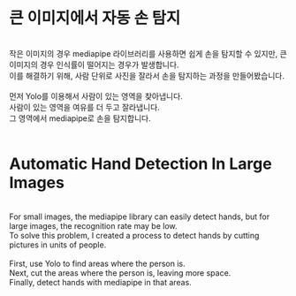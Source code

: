# 큰 이미지에서 자동 손 탐지
<br/>
작은 이미지의 경우 mediapipe 라이브러리를 사용하면 쉽게 손을 탐지할 수 있지만, 큰 이미지의 경우 인식률이 떨어지는 경우가 발생합니다.
<br/>
이를 해결하기 위해, 사람 단위로 사진을 잘라서 손을 탐지하는 과정을 만들어봤습니다.
<br/>
<br/>
먼저 Yolo를 이용해서 사람이 있는 영역을 찾아냅니다.
<br/>
사람이 있는 영역을 여유를 더 두고 잘라냅니다.
<br/>
그 영역에서 mediapipe로 손을 탐지합니다.
<br/>
<br/>
<h1> Automatic Hand Detection In Large Images </h1>
<br/>
For small images, the mediapipe library can easily detect hands, but for large images, the recognition rate may be low.
<br/>
To solve this problem, I created a process to detect hands by cutting pictures in units of people.
<br/>
<br/>
First, use Yolo to find areas where the person is.
<br/>
Next, cut the areas where the person is, leaving more space.
<br/>
Finally, detect hands with mediapipe in that areas.
<br/>
